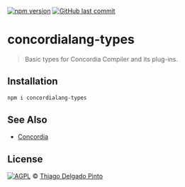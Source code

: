 [![npm version](https://badge.fury.io/js/concordialang-types.svg)](https://badge.fury.io/js/concordialang-types)
[![GitHub last commit](https://img.shields.io/github/last-commit/thiagodp/concordialang-types.svg)](https://github.com/thiagodp/concordialang-types/releases)

# concordialang-types

> Basic types for Concordia Compiler and its plug-ins.

## Installation

```bash
npm i concordialang-types
```

## See Also

- [Concordia](https://github.com/thiagodp/concordialang)

## License

[![AGPL](https://www.gnu.org/graphics/agplv3-88x31.png)](LICENSE) © [Thiago Delgado Pinto](https://github.com/thiagodp)
